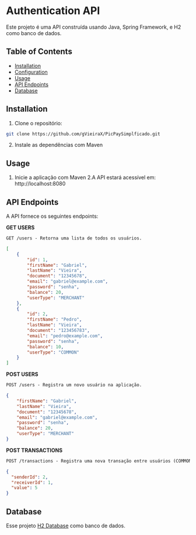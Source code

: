 # Authentication API


Este projeto é uma API construída usando Java, Spring Framework, e H2 como banco de dados.


## Table of Contents

- [Installation](#installation)
- [Configuration](#configuration)
- [Usage](#usage)
- [API Endpoints](#api-endpoints)
- [Database](#database)

## Installation

1. Clone o repositório:


```bash
git clone https://github.com/gVieiraX/PicPaySimplficado.git
```

2. Instale as dependências com Maven

## Usage

1. Inicie a aplicação com Maven
2.A API estará acessível em: http://localhost:8080


## API Endpoints
A API fornece os seguintes endpoints:


**GET USERS**
```markdown
GET /users - Retorna uma lista de todos os usuários.
```
```json
[
    {
        "id": 1,
        "firstName": "Gabriel",
        "lastName": "Vieira",
        "document": "12345678",
        "email": "gabriel@example.com",
        "password": "senha",
        "balance": 20,
        "userType": "MERCHANT"
    },
    {
        "id": 2,
        "firstName": "Pedro",
        "lastName": "Vieira",
        "document": "123456783",
        "email": "pedro@example.com",
        "password": "senha",
        "balance": 10,
        "userType": "COMMON"
    }
]
```

**POST USERS**
```markdown
POST /users - Registra um novo usuário na aplicação.
```
```json
{
    "firstName": "Gabriel",
    "lastName": "Vieira",
    "document": "12345678",
    "email": "gabriel@example.com",
    "password": "senha",
    "balance": 20,
    "userType": "MERCHANT"
}
```

**POST TRANSACTIONS**
```markdown
POST /transactions - Registra uma nova transação entre usuários (COMMON para COMMON ou COMMON para MERCHANT)
```

```json
{
  "senderId": 2,
  "receiverId": 1,
  "value": 5
}
```

## Database
Esse projeto [H2 Database](https://www.h2database.com/html/tutorial.html) como banco de dados. 







